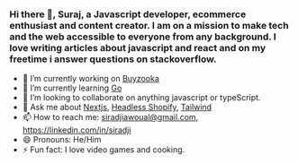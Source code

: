 ### Hi there 👋, Suraj, a Javascript developer, ecommerce enthusiast and content creator. I am on a mission to make tech and the web accessible to everyone from any background.  I love writing articles about javascript and react and on my freetime i answer questions on stackoverflow. 


- 🔭 I’m currently working on [Buyzooka](https://join.buyzooka.io)
- 🌱 I’m currently learning [Go](https://golang.org)
- 👯 I’m looking to collaborate on anything javascript or typeScript.
- 💬 Ask me about [Nextjs](https://nextjs.org/), [Headless Shopify](https://shopify.com), [Tailwind](https://tailwindcss.com/)
- 📫 How to reach me: siradjiawoual@gmail.com,  https://linkedin.com/in/siradji
- 😄 Pronouns: He/Him
- ⚡ Fun fact: I love video games and cooking. 

